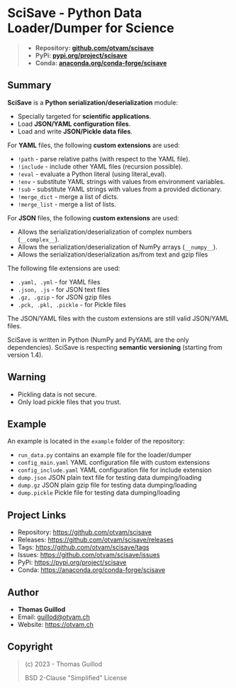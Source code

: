# SciSave - Python Data Loader/Dumper for Science 

> * **Repository: [github.com/otvam/scisave](https://github.com/otvam/scisave)**
> * **PyPi: [pypi.org/project/scisave](https://pypi.org/project/scisave)**
> * **Conda: [anaconda.org/conda-forge/scisave](https://anaconda.org/conda-forge/scisave)**

## Summary

**SciSave** is a **Python serialization/deserialization** module:
* Specially targeted for **scientific applications**.
* Load **JSON/YAML configuration files**. 
* Load and write **JSON/Pickle data files**.

For **YAML** files, the following **custom extensions** are used:
* `!path` - parse relative paths (with respect to the YAML file).
* `!include` - include other YAML files (recursion possible).
* `!eval` - evaluate a Python literal (using literal_eval).
* `!env` - substitute YAML strings with values from environment variables.
* `!sub` - substitute YAML strings with values from a provided dictionary.
* `!merge_dict` - merge a list of dicts.
* `!merge_list` - merge a list of lists.

For **JSON** files, the following **custom extensions** are used:
* Allows the serialization/deserialization of complex numbers (`__complex__`).
* Allows the serialization/deserialization of NumPy arrays (`__numpy__`).
* Allows the serialization/deserialization as/from text and gzip files 

The following file extensions are used:
* `.yaml, .yml` - for YAML files
* `.json, .js` - for JSON text files
* `.gz, .gzip` - for JSON gzip files
* `.pck, .pkl, .pickle` - for Pickle files

The JSON/YAML files with the custom extensions are still valid JSON/YAML files.

SciSave is written in Python (NumPy and PyYAML are the only dependencies).
SciSave is respecting **semantic versioning** (starting from version 1.4).

## Warning

* Pickling data is not secure.
* Only load pickle files that you trust.

## Example

An example is located in the `example` folder of the repository:
* `run_data.py` contains an example file for the loader/dumper
* `config_main.yaml` YAML configuration file with custom extensions
* `config_include.yaml` YAML configuration file for include extension
* `dump.json` JSON plain text file for testing data dumping/loading
* `dump.gz` JSON plain gzip file for testing data dumping/loading
* `dump.pickle` Pickle file for testing data dumping/loading

## Project Links

* Repository: https://github.com/otvam/scisave
* Releases: https://github.com/otvam/scisave/releases
* Tags: https://github.com/otvam/scisave/tags
* Issues: https://github.com/otvam/scisave/issues
* PyPi: https://pypi.org/project/scisave
* Conda: https://anaconda.org/conda-forge/scisave

## Author

* **Thomas Guillod**
* Email: guillod@otvam.ch
* Website: https://otvam.ch

## Copyright

> (c) 2023 - Thomas Guillod
> 
>  BSD 2-Clause "Simplified" License
